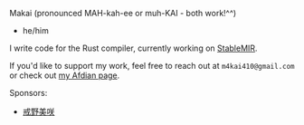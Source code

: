 Makai (pronounced MAH-kah-ee or muh-KAI - both work!^^)
- he/him

I write code for the Rust compiler, currently working on [StableMIR](https://github.com/rust-lang/project-stable-mir).

If you'd like to support my work, feel free to reach out at `m4kai410@gmail.com` or check out [my Afdian page](https://afdian.com/a/makai410).

Sponsors:
- [戒野美咲](https://github.com/ImashinoMisaki)
